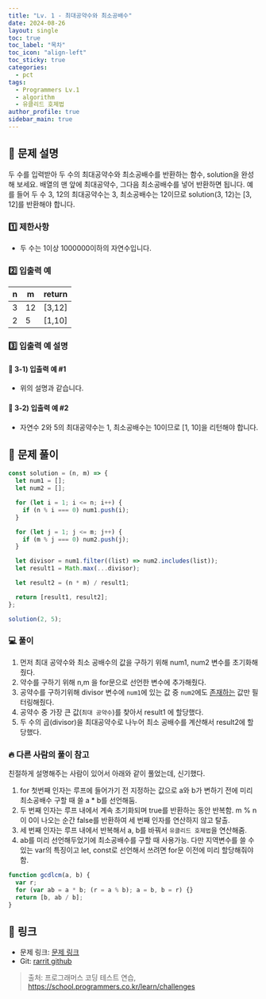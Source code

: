 ```yaml
---
title: "Lv. 1 - 최대공약수와 최소공배수"
date: 2024-08-26
layout: single
toc: true
toc_label: "목차"
toc_icon: "align-left"
toc_sticky: true
categories:
  - pct
tags:
  - Programmers Lv.1
  - algorithm
  - 유클리드 호제법
author_profile: true
sidebar_main: true
---
```


## :ledger: 문제 설명

두 수를 입력받아 두 수의 최대공약수와 최소공배수를 반환하는 함수, solution을 완성해 보세요. 배열의 맨 앞에 최대공약수, 그다음 최소공배수를 넣어 반환하면 됩니다. 예를 들어 두 수 3, 12의 최대공약수는 3, 최소공배수는 12이므로 solution(3, 12)는 [3, 12]를 반환해야 합니다.

### :one: 제한사항

- 두 수는 1이상 1000000이하의 자연수입니다.

### :two: 입출력 예

| n   | m   | return |
| --- | --- | ------ |
| 3   | 12  | [3,12] |
| 2   | 5   | [1,10] |

### :three: 입출력 예 설명

#### :pushpin: 3-1) 입출력 예 #1

- 위의 설명과 같습니다.

#### :pushpin: 3-2) 입출력 예 #2

- 자연수 2와 5의 최대공약수는 1, 최소공배수는 10이므로 [1, 10]을 리턴해야 합니다.

## :ledger: 문제 풀이

```javascript
const solution = (n, m) => {
  let num1 = [];
  let num2 = [];

  for (let i = 1; i <= n; i++) {
    if (n % i === 0) num1.push(i);
  }

  for (let j = 1; j <= m; j++) {
    if (m % j === 0) num2.push(j);
  }

  let divisor = num1.filter((list) => num2.includes(list));
  let result1 = Math.max(...divisor);

  let result2 = (n * m) / result1;

  return [result1, result2];
};

solution(2, 5);
```

### :computer: 풀이

1. 먼저 최대 공약수와 최소 공배수의 값을 구하기 위해 num1, num2 변수를 초기화해줬다.
2. 약수를 구하기 위해 n,m 을 for문으로 선언한 변수에 추가해줬다.
3. 공약수를 구하기위해 divisor 변수에 `num1`에 있는 값 중 `num2`에도 <u>존재하는</u> 값만 필터링해줬다.
4. 공약수 중 가장 큰 값(`최대 공약수`)를 찾아서 result1 에 할당했다.
5. 두 수의 곱(divisor)을 최대공약수로 나누어 최소 공배수를 계산해서 result2에 할당했다.

### :fire: 다른 사람의 풀이 참고

친절하게 설명해주는 사람이 있어서 아래와 같이 풀었는데, 신기했다.

1. for 첫번째 인자는 루프에 들어가기 전 지정하는 값으로 a와 b가 변하기 전에 미리 최소공배수 구할 때 쓸 a \* b를 선언해둠.
2. 두 번째 인자는 루프 내에서 계속 초기화되며 true를 반환하는 동안 반복함. m % n이 0이 나오는 순간 false를 반환하여 세 번째 인자를 연산하지 않고 탈출.
3. 세 번째 인자는 루프 내에서 반복해서 a, b를 바꿔서 `유클리드 호제법`을 연산해줌.
4. ab를 미리 선언해두었기에 최소공배수를 구할 때 사용가능. 다만 지역변수를 쓸 수 있는 var의 특징이고 let, const로 선언해서 쓰려면 for문 이전에 미리 할당해줘야 함.

```javascript
function gcdlcm(a, b) {
  var r;
  for (var ab = a * b; (r = a % b); a = b, b = r) {}
  return [b, ab / b];
}
```

## :link: 링크

- 문제 링크: [문제 링크](https://school.programmers.co.kr/learn/courses/30/lessons/12940)
- Git: [rarrit github](https://github.com/rarrit/programmers-coding-test/tree/main/%ED%94%84%EB%A1%9C%EA%B7%B8%EB%9E%98%EB%A8%B8%EC%8A%A4/1/12940.%E2%80%85%EC%B5%9C%EB%8C%80%EA%B3%B5%EC%95%BD%EC%88%98%EC%99%80%E2%80%85%EC%B5%9C%EC%86%8C%EA%B3%B5%EB%B0%B0%EC%88%98)

> 출처: 프로그래머스 코딩 테스트 연습, https://school.programmers.co.kr/learn/challenges

